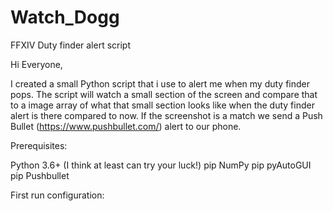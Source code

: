 # Watch_Dogg
FFXIV Duty finder alert script

Hi Everyone,

I created a small Python script that i use to alert me when my duty finder pops. The script will watch a small section of the screen and compare that to a image array of what that small section looks like when the duty finder alert is there compared to now. If the screenshot is a match we send a Push Bullet (https://www.pushbullet.com/) alert to our phone.


Prerequisites:

Python 3.6+ (I think at least can try your luck!)
pip NumPy
pip pyAutoGUI 
pip Pushbullet


First run configuration:
